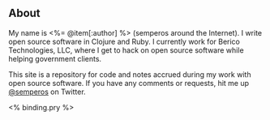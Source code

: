 ## About ##

My name is <%= @item[:author] %> (semperos around the Internet). I write open source software in Clojure and Ruby. I currently work for Berico Technologies, LLC, where I get to hack on open source software while helping government clients.

This site is a repository for code and notes accrued during my work with open source software. If you have any comments or requests, hit me up [@semperos](http://twitter.com/semperos) on Twitter.

<% binding.pry %>

